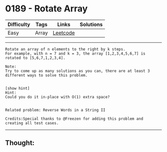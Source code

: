 # 0189 - Rotate Array

Difficulty  | Tags | Links | Solutions
----------- | ---- | ----- | -----
Easy | Array | [Leetcode](https://leetcode.com/problems/rotate-array/description/) |


-----------

```
Rotate an array of n elements to the right by k steps.
For example, with n = 7 and k = 3, the array [1,2,3,4,5,6,7] is rotated to [5,6,7,1,2,3,4]. 

Note:
Try to come up as many solutions as you can, there are at least 3 different ways to solve this problem.


[show hint]
Hint:
Could you do it in-place with O(1) extra space?


Related problem: Reverse Words in a String II

Credits:Special thanks to @Freezen for adding this problem and creating all test cases.
```

-----------

## Thought:
